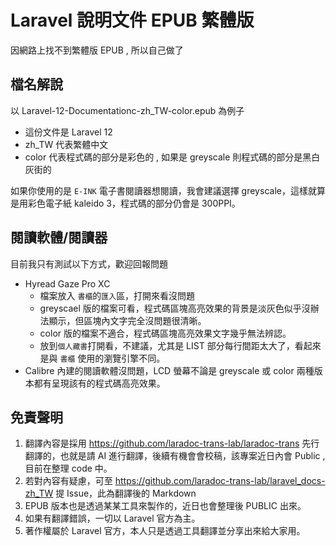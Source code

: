 # Laravel 說明文件 EPUB 繁體版

因網路上找不到繁體版 EPUB , 所以自己做了

## 檔名解說

以 Laravel-12-Documentationc-zh_TW-color.epub 為例子

- 這份文件是 Laravel 12
- zh_TW 代表繁體中文
- color 代表程式碼的部分是彩色的 , 如果是 greyscale 則程式碼的部分是黑白灰街的

如果你使用的是 `E-INK` 電子書閱讀器想閱讀，我會建議選擇 greyscale，這樣就算是用彩色電子紙 kaleido 3，程式碼的部分仍會是 300PPI。

## 閱讀軟體/閱讀器

目前我只有測試以下方式，歡迎回報問題
* Hyread Gaze Pro XC
  * 檔案放入 `書櫃`的`匯入`區，打開來看沒問題
  * greyscael 版的檔案可看，程式碼區塊高亮效果的背景是淡灰色似乎沒辦法顯示，但區塊內文字完全沒問題很清晰。
  * color 版的檔案不適合，程式碼區塊高亮效果文字幾乎無法辨認。
  * 放到`個人藏書`打開看，不建議，尤其是 LIST 部分每行間距太大了，看起來是與 `書櫃` 使用的瀏覽引擎不同。
* Calibre 內建的閱讀軟體沒問題，LCD 螢幕不論是 greyscale 或 color 兩種版本都有呈現該有的程式碼高亮效果。

## 免責聲明

1. 翻譯內容是採用 https://github.com/laradoc-trans-lab/laradoc-trans 先行翻譯的，也就是請 AI 進行翻譯，後續有機會會校稿，該專案近日內會 Public , 目前在整理 code 中。
2. 若對內容有疑慮，可至 https://github.com/laradoc-trans-lab/laravel_docs-zh_TW 提 Issue，此為翻譯後的 Markdown
3. EPUB 版本也是透過某某工具來製作的，近日也會整理後 PUBLIC 出來。
4. 如果有翻譯錯誤，一切以 Laravel 官方為主。
5. 著作權屬於 Laravel 官方，本人只是透過工具翻譯並分享出來給大家用。
